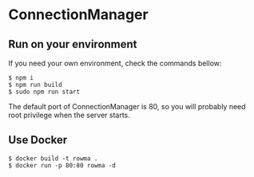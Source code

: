 # ConnectionManager

## Run on your environment
If you need your own environment, check the commands bellow:

```
$ npm i
$ npm run build
$ sudo npm run start
```

The default port of ConnectionManager is 80, so you will probably need root privilege when the server starts.

## Use Docker
```
$ docker build -t rowma .
$ docker run -p 80:80 rowma -d
```
